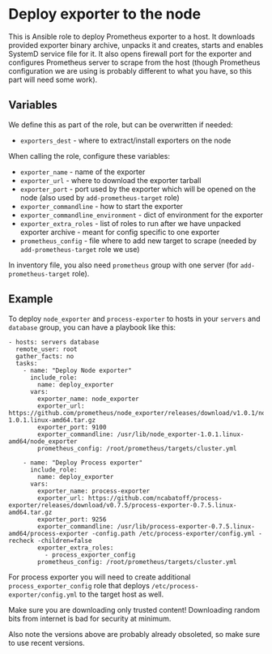 Deploy exporter to the node
===========================

This is Ansible role to deploy Prometheus exporter to a host. It downloads
provided exporter binary archive, unpacks it and creates, starts and enables
SystemD service file for it. It also opens firewall port for the exporter
and configures Prometheus server to scrape from the host (though Prometheus
configuration we are using is probably different to what you have, so this
part will need some work).

Variables
---------

We define this as part of the role, but can be overwritten if needed:

 * `exporters_dest` - where to extract/install exporters on the node

When calling the role, configure these variables:

 * `exporter_name` - name of the exporter
 * `exporter_url` - where to download the exporter tarball
 * `exporter_port` - port used by the exporter which will be opened on the node (also used by `add-prometheus-target` role)
 * `exporter_commandline` - how to start the exporter
 * `exporter_commandline_environment` - dict of environment for the exporter
 * `exporter_extra_roles` - list of roles to run after we have unpacked exporter archive - meant for config specific to one exporter
 * `prometheus_config` - file where to add new target to scrape (needed by `add-prometheus-target` role we use)

In inventory file, you also need `prometheus` group with one server (for `add-prometheus-target` role).

Example
-------

To deploy `node_exporter` and `process-exporter` to hosts in your `servers`
and `database` group, you can have a playbook like this:

    - hosts: servers database
      remote_user: root
      gather_facts: no
      tasks:
        - name: "Deploy Node exporter"
          include_role:
            name: deploy_exporter
          vars:
            exporter_name: node_exporter
            exporter_url: https://github.com/prometheus/node_exporter/releases/download/v1.0.1/node_exporter-1.0.1.linux-amd64.tar.gz
            exporter_port: 9100
            exporter_commandline: /usr/lib/node_exporter-1.0.1.linux-amd64/node_exporter
            prometheus_config: /root/prometheus/targets/cluster.yml

        - name: "Deploy Process exporter"
          include_role:
            name: deploy_exporter
          vars:
            exporter_name: process-exporter
            exporter_url: https://github.com/ncabatoff/process-exporter/releases/download/v0.7.5/process-exporter-0.7.5.linux-amd64.tar.gz
            exporter_port: 9256
            exporter_commandline: /usr/lib/process-exporter-0.7.5.linux-amd64/process-exporter -config.path /etc/process-exporter/config.yml -recheck -children=false
            exporter_extra_roles:
              - process_exporter_config
            prometheus_config: /root/prometheus/targets/cluster.yml

For process exporter you will need to create additional
`process_exporter_config` role that deploys `/etc/process-exporter/config.yml`
to the target host as well.

Make sure you are downloading only trusted content! Downloading random bits
from internet is bad for security at minimum.

Also note the versions above are probably already obsoleted, so make
sure to use recent versions.
